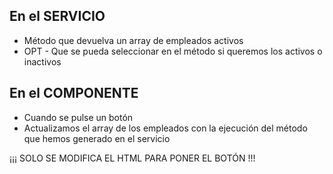 ## En el SERVICIO

- Método que devuelva un array de empleados activos
- OPT - Que se pueda seleccionar en el método si queremos los activos o inactivos

## En el COMPONENTE

- Cuando se pulse un botón
- Actualizamos el array de los empleados con la ejecución del método que hemos generado en el servicio

¡¡¡ SOLO SE MODIFICA EL HTML PARA PONER EL BOTÓN !!!